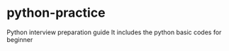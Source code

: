 # python-practice
Python interview preparation guide
It includes the python basic codes for beginner 
